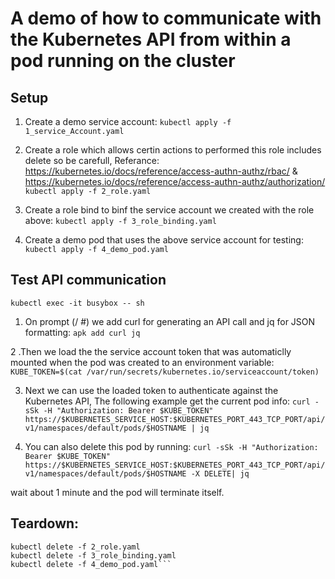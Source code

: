 # A demo of how to communicate with the Kubernetes API from within a pod running on the cluster

## Setup

1. Create a demo service account:
```kubectl apply -f 1_service_Account.yaml```
2. Create a role which allows certin actions to performed this role includes delete so be carefull, Referance:
  https://kubernetes.io/docs/reference/access-authn-authz/rbac/ &     
  https://kubernetes.io/docs/reference/access-authn-authz/authorization/	
```kubectl apply -f 2_role.yaml```

4. Create a role bind to binf the service account we created with the role above:
	```kubectl apply -f 3_role_binding.yaml```
5. Create a demo pod that uses the above service account for testing:
	```kubectl apply -f 4_demo_pod.yaml```
	
## Test API communication
```kubectl exec -it busybox -- sh```

1. On prompt (/ #) we add curl for generating an API call and jq for JSON formatting:
	      ```apk add curl jq```
	      
2 .Then we load the the service account token that was automaticlly mounted when the pod was created to an environment variable:
```KUBE_TOKEN=$(cat /var/run/secrets/kubernetes.io/serviceaccount/token)```

3. Next we can use the loaded token to authenticate against the Kubernetes API, The following example get the current pod info:
```curl -sSk -H "Authorization: Bearer $KUBE_TOKEN" https://$KUBERNETES_SERVICE_HOST:$KUBERNETES_PORT_443_TCP_PORT/api/v1/namespaces/default/pods/$HOSTNAME | jq ```

4. You can also delete this pod by running:
```curl -sSk -H "Authorization: Bearer $KUBE_TOKEN" https://$KUBERNETES_SERVICE_HOST:$KUBERNETES_PORT_443_TCP_PORT/api/v1/namespaces/default/pods/$HOSTNAME -X DELETE| jq ```

wait about 1 minute and the pod will terminate itself.
	
## Teardown:
```kubectl delete -f 1_service_Account.yaml
kubectl delete -f 2_role.yaml
kubectl delete -f 3_role_binding.yaml
kubectl delete -f 4_demo_pod.yaml```
